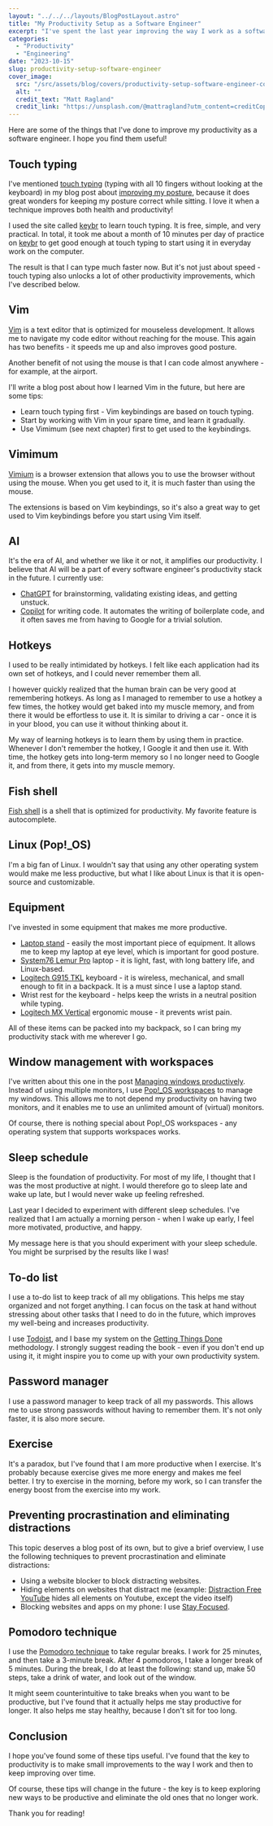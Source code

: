 ```yaml
---
layout: "../../../layouts/BlogPostLayout.astro"
title: "My Productivity Setup as a Software Engineer"
excerpt: "I've spent the last year improving the way I work as a software engineer. I applied a lot of small improvements to the way I worked with the computer, which ultimately made a big difference in my productivity. I am able to deliver results faster without sacrificing quality. I'm sharing these tips here - I hope they can inspire you to embark on your own productivity journey!"
categories:
  - "Productivity"
  - "Engineering"
date: "2023-10-15"
slug: productivity-setup-software-engineer
cover_image:
  src: "/src/assets/blog/covers/productivity-setup-software-engineer-cover.jpg"
  alt: ""
  credit_text: "Matt Ragland"
  credit_link: "https://unsplash.com/@mattragland?utm_content=creditCopyText&utm_medium=referral&utm_source=unsplash"
---
```


Here are some of the things that I've done to improve my productivity as a software engineer. I hope you find them useful!

## Touch typing

I've mentioned [touch typing](https://en.wikipedia.org/wiki/Touch_typing) (typing with all 10 fingers without looking at the keyboard) in my blog post about [improving my posture](/blog/post/my-sitting-posture-journey), because it does great wonders for keeping my posture correct while sitting. I love it when a technique improves both health and productivity!

I used the site called [keybr](https://www.keybr.com/) to learn touch typing. It is free, simple, and very practical. In total, it took me about a month of 10 minutes per day of practice on [keybr](https://www.keybr.com/) to get good enough at touch typing to start using it in everyday work on the computer.

The result is that I can type much faster now. But it's not just about speed - touch typing also unlocks a lot of other productivity improvements, which I've described below.

## Vim

[Vim](https://www.vim.org/) is a text editor that is optimized for mouseless development. It allows me to navigate my code editor without reaching for the mouse. This again has two benefits - it speeds me up and also improves good posture.

Another benefit of not using the mouse is that I can code almost anywhere - for example, at the airport.

I'll write a blog post about how I learned Vim in the future, but here are some tips:

- Learn touch typing first - Vim keybindings are based on touch typing.
- Start by working with Vim in your spare time, and learn it gradually.
- Use Vimimum (see next chapter) first to get used to the keybindings.

## Vimimum

[Vimium](https://vimium.github.io/) is a browser extension that allows you to use the browser without using the mouse. When you get used to it, it is much faster than using the mouse.

The extensions is based on Vim keybindings, so it's also a great way to get used to Vim keybindings before you start using Vim itself.

## AI

It's the era of AI, and whether we like it or not, it amplifies our productivity. I believe that AI will be a part of every software engineer's productivity stack in the future. I currently use:

- [ChatGPT](https://chat.openai.com/) for brainstorming, validating existing ideas, and getting unstuck.
- [Copilot](https://copilot.github.com/) for writing code. It automates the writing of boilerplate code, and it often saves me from having to Google for a trivial solution.

## Hotkeys

I used to be really intimidated by hotkeys. I felt like each application had its own set of hotkeys, and I could never remember them all.

I however quickly realized that the human brain can be very good at remembering hotkeys. As long as I managed to remember to use a hotkey a few times, the hotkey would get baked into my muscle memory, and from there it would be effortless to use it. It is similar to driving a car - once it is in your blood, you can use it without thinking about it.

My way of learning hotkeys is to learn them by using them in practice. Whenever I don't remember the hotkey, I Google it and then use it. With time, the hotkey gets into long-term memory so I no longer need to Google it, and from there, it gets into my muscle memory.

## Fish shell

[Fish shell](https://fishshell.com/) is a shell that is optimized for productivity. My favorite feature is autocomplete.

## Linux (Pop!\_OS)

I'm a big fan of Linux. I wouldn't say that using any other operating system would make me less productive, but what I like about Linux is that it is open-source and customizable.

## Equipment

I've invested in some equipment that makes me more productive.

- [Laptop stand](https://www.amazon.com/Adjustable-Portable-Multi-Angle-Computer-Notebooks/dp/B08VWL78N4) - easily the most important piece of equipment. It allows me to keep my laptop at eye level, which is important for good posture.
- [System76 Lemur Pro](https://system76.com/laptops/lemur) laptop - it is light, fast, with long battery life, and Linux-based.
- [Logitech G915 TKL](https://www.logitechg.com/en-eu/products/gaming-keyboards/g915-tkl-wireless.html) keyboard - it is wireless, mechanical, and small enough to fit in a backpack. It is a must since I use a laptop stand.
- Wrist rest for the keyboard - helps keep the wrists in a neutral position while typing.
- [Logitech MX Vertical](https://www.logitech.com/en-eu/products/mice/mx-vertical-ergonomic-mouse.html) ergonomic mouse - it prevents wrist pain.

All of these items can be packed into my backpack, so I can bring my productivity stack with me wherever I go.

## Window management with workspaces

I've written about this one in the post [Managing windows productively](/blog/post/productive-window-management). Instead of using multiple monitors, I use [Pop!\_OS workspaces](https://support.system76.com/articles/pop-basics/#workspaces) to manage my windows. This allows me to not depend my productivity on having two monitors, and it enables me to use an unlimited amount of (virtual) monitors.

Of course, there is nothing special about Pop!\_OS workspaces - any operating system that supports workspaces works.

## Sleep schedule

Sleep is the foundation of productivity. For most of my life, I thought that I was the most productive at night. I would therefore go to sleep late and wake up late, but I would never wake up feeling refreshed.

Last year I decided to experiment with different sleep schedules. I've realized that I am actually a morning person - when I wake up early, I feel more motivated, productive, and happy.

My message here is that you should experiment with your sleep schedule. You might be surprised by the results like I was!

## To-do list

I use a to-do list to keep track of all my obligations. This helps me stay organized and not forget anything. I can focus on the task at hand without stressing about other tasks that I need to do in the future, which improves my well-being and increases productivity.

I use [Todoist](https://todoist.com/), and I base my system on the [Getting Things Done](https://gettingthingsdone.com/) methodology. I strongly suggest reading the book - even if you don't end up using it, it might inspire you to come up with your own productivity system.

## Password manager

I use a password manager to keep track of all my passwords. This allows me to use strong passwords without having to remember them. It's not only faster, it is also more secure.

## Exercise

It's a paradox, but I've found that I am more productive when I exercise. It's probably because exercise gives me more energy and makes me feel better. I try to exercise in the morning, before my work, so I can transfer the energy boost from the exercise into my work.

## Preventing procrastination and eliminating distractions

This topic deserves a blog post of its own, but to give a brief overview, I use the following techniques to prevent procrastination and eliminate distractions:

- Using a website blocker to block distracting websites.
- Hiding elements on websites that distract me (example: [Distraction Free YouTube](https://addons.mozilla.org/en-US/firefox/addon/df-youtube/) hides all elements on Youtube, except the video itself)
- Blocking websites and apps on my phone: I use [Stay Focused](https://play.google.com/store/apps/details?id=com.stayfocused&hl=en&gl=US).

## Pomodoro technique

I use the [Pomodoro technique](https://todoist.com/productivity-methods/pomodoro-technique) to take regular breaks. I work for 25 minutes, and then take a 3-minute break. After 4 pomodoros, I take a longer break of 5 minutes. During the break, I do at least the following: stand up, make 50 steps, take a drink of water, and look out of the window.

It might seem counterintuitive to take breaks when you want to be productive, but I've found that it actually helps me stay productive for longer. It also helps me stay healthy, because I don't sit for too long.

## Conclusion

I hope you've found some of these tips useful. I've found that the key to productivity is to make small improvements to the way I work and then to keep improving over time.

Of course, these tips will change in the future - the key is to keep exploring new ways to be productive and eliminate the old ones that no longer work.

Thank you for reading!
